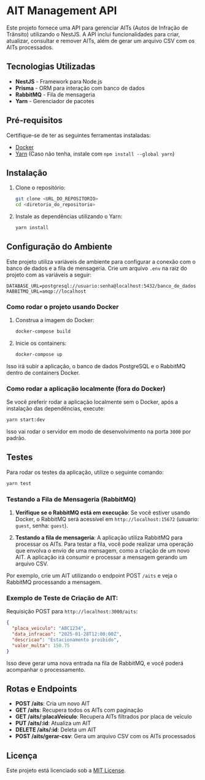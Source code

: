 
# AIT Management API

Este projeto fornece uma API para gerenciar AITs (Autos de Infração de Trânsito) utilizando o NestJS. A API inclui funcionalidades para criar, atualizar, consultar e remover AITs, além de gerar um arquivo CSV com os AITs processados.

## Tecnologias Utilizadas

- **NestJS** - Framework para Node.js
- **Prisma** - ORM para interação com banco de dados
- **RabbitMQ** - Fila de mensageria
- **Yarn** - Gerenciador de pacotes

## Pré-requisitos

Certifique-se de ter as seguintes ferramentas instaladas:

- [Docker](https://www.docker.com/products/docker-desktop)
- [Yarn](https://yarnpkg.com/) (Caso não tenha, instale com `npm install --global yarn`)

## Instalação

1. Clone o repositório:
    ```bash
    git clone <URL_DO_REPOSITORIO>
    cd <diretorio_do_repositorio>
    ```

2. Instale as dependências utilizando o Yarn:
    ```bash
    yarn install
    ```

## Configuração do Ambiente

Este projeto utiliza variáveis de ambiente para configurar a conexão com o banco de dados e a fila de mensageria. Crie um arquivo `.env` na raiz do projeto com as variáveis a seguir:

```env
DATABASE_URL=postgresql://usuario:senha@localhost:5432/banco_de_dados
RABBITMQ_URL=amqp://localhost
```

### Como rodar o projeto usando Docker

1. Construa a imagem do Docker:
    ```bash
    docker-compose build
    ```

2. Inicie os containers:
    ```bash
    docker-compose up
    ```

Isso irá subir a aplicação, o banco de dados PostgreSQL e o RabbitMQ dentro de containers Docker.

### Como rodar a aplicação localmente (fora do Docker)

Se você preferir rodar a aplicação localmente sem o Docker, após a instalação das dependências, execute:

```bash
yarn start:dev
```

Isso vai rodar o servidor em modo de desenvolvimento na porta `3000` por padrão.

## Testes

Para rodar os testes da aplicação, utilize o seguinte comando:

```bash
yarn test
```

### Testando a Fila de Mensageria (RabbitMQ)

1. **Verifique se o RabbitMQ está em execução**: Se você estiver usando Docker, o RabbitMQ será acessível em `http://localhost:15672` (usuario: `guest`, senha: `guest`).

2. **Testando a fila de mensageria**: A aplicação utiliza RabbitMQ para processar os AITs. Para testar a fila, você pode realizar uma operação que envolva o envio de uma mensagem, como a criação de um novo AIT. A aplicação irá consumir e processar a mensagem gerando um arquivo CSV.

Por exemplo, crie um AIT utilizando o endpoint POST `/aits` e veja o RabbitMQ processando a mensagem.

### Exemplo de Teste de Criação de AIT:

Requisição POST para `http://localhost:3000/aits`:

```json
{
  "placa_veiculo": "ABC1234",
  "data_infracao": "2025-01-28T12:00:00Z",
  "descricao": "Estacionamento proibido",
  "valor_multa": 150.75
}
```

Isso deve gerar uma nova entrada na fila de RabbitMQ, e você poderá acompanhar o processamento.

## Rotas e Endpoints

- **POST /aits**: Cria um novo AIT
- **GET /aits**: Recupera todos os AITs com paginação
- **GET /aits/:placaVeiculo**: Recupera AITs filtrados por placa de veículo
- **PUT /aits/:id**: Atualiza um AIT
- **DELETE /aits/:id**: Deleta um AIT
- **POST /aits/gerar-csv**: Gera um arquivo CSV com os AITs processados

## Licença

Este projeto está licenciado sob a [MIT License](LICENSE).
